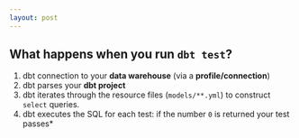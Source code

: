 ```yaml
---
layout: post
---
```


## What happens when you run `dbt test`?

1. dbt connection to your **data warehouse** (via a **profile/connection**)
2. dbt parses your **dbt project**
3. dbt iterates through the resource files (`models/**.yml`) to construct `select` queries.
4. dbt executes the SQL for each test: if the number `0` is returned your test passes*